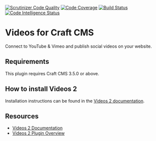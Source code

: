 [![Scrutinizer Code Quality](https://scrutinizer-ci.com/g/dukt/videos/badges/quality-score.png?b=master)](https://scrutinizer-ci.com/g/dukt/videos/?branch=master) [![Code Coverage](https://scrutinizer-ci.com/g/dukt/videos/badges/coverage.png?b=master)](https://scrutinizer-ci.com/g/dukt/videos/?branch=master) [![Build Status](https://scrutinizer-ci.com/g/dukt/videos/badges/build.png?b=master)](https://scrutinizer-ci.com/g/dukt/videos/build-status/master) [![Code Intelligence Status](https://scrutinizer-ci.com/g/dukt/videos/badges/code-intelligence.svg?b=master)](https://scrutinizer-ci.com/code-intelligence)

# Videos for Craft CMS

Connect to YouTube & Vimeo and publish social videos on your website.

## Requirements

This plugin requires Craft CMS 3.5.0 or above.

## How to install Videos 2

Installation instructions can be found in the [Videos 2 documentation](https://dukt.net/docs/videos/v2/installation.html).

## Resources

- [Videos 2 Documentation](https://dukt.net/docs/videos/v2)
- [Videos 2 Plugin Overview](https://dukt.net/videos)
